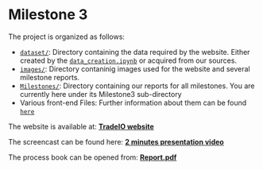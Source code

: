 # Milestone 3

The project is organized as follows:
* [`dataset/`](../../dataset): Directory containing the data required by the website. Either created by the  [`data_creation.ipynb`](../../data_creation.ipynb) or acquired from our sources. 
* [`images/`](../../images): Directory contaninig images used for the website and several milestone reports.
* [`Milestones/`](../): Directory containing our reports for all milestones. You are currently here under its Milestone3 sub-directory
* Various front-end Files: Further information about them can be found [`here`](./FrontEnd.md)

The website is available at: **[TradeIO website](https://com-480-data-visualization.github.io/datavis-project-2022-tradeio/)**

The screencast can be found here: **[2 minutes presentation video](https://www.youtube.com/watch?v=EzGVMe7kMHk)**

The process book can be opened from: **[Report.pdf](Report.pdf)**
